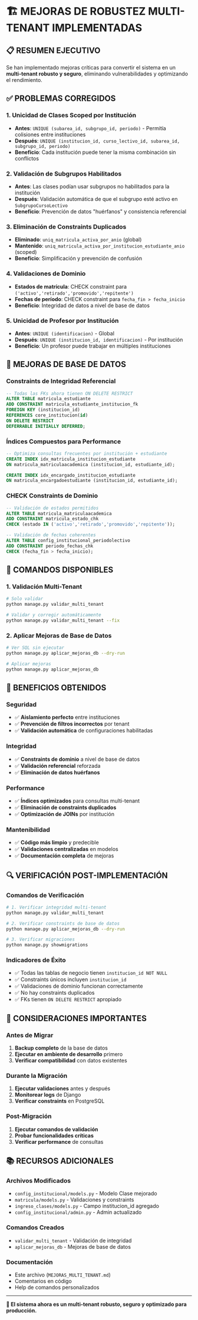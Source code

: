 # 🏗️ MEJORAS DE ROBUSTEZ MULTI-TENANT IMPLEMENTADAS

## 📋 RESUMEN EJECUTIVO

Se han implementado mejoras críticas para convertir el sistema en un **multi-tenant robusto y seguro**, eliminando vulnerabilidades y optimizando el rendimiento.

## ✅ PROBLEMAS CORREGIDOS

### 1. **Unicidad de Clases Scoped por Institución**
- **Antes**: `UNIQUE (subarea_id, subgrupo_id, periodo)` - Permitía colisiones entre instituciones
- **Después**: `UNIQUE (institucion_id, curso_lectivo_id, subarea_id, subgrupo_id, periodo)`
- **Beneficio**: Cada institución puede tener la misma combinación sin conflictos

### 2. **Validación de Subgrupos Habilitados**
- **Antes**: Las clases podían usar subgrupos no habilitados para la institución
- **Después**: Validación automática de que el subgrupo esté activo en `SubgrupoCursoLectivo`
- **Beneficio**: Prevención de datos "huérfanos" y consistencia referencial

### 3. **Eliminación de Constraints Duplicados**
- **Eliminado**: `uniq_matricula_activa_por_anio` (global)
- **Mantenido**: `uniq_matricula_activa_por_institucion_estudiante_anio` (scoped)
- **Beneficio**: Simplificación y prevención de confusión

### 4. **Validaciones de Dominio**
- **Estados de matrícula**: CHECK constraint para `('activo','retirado','promovido','repitente')`
- **Fechas de período**: CHECK constraint para `fecha_fin > fecha_inicio`
- **Beneficio**: Integridad de datos a nivel de base de datos

### 5. **Unicidad de Profesor por Institución**
- **Antes**: `UNIQUE (identificacion)` - Global
- **Después**: `UNIQUE (institucion_id, identificacion)` - Por institución
- **Beneficio**: Un profesor puede trabajar en múltiples instituciones

## 🔧 MEJORAS DE BASE DE DATOS

### **Constraints de Integridad Referencial**
```sql
-- Todas las FKs ahora tienen ON DELETE RESTRICT
ALTER TABLE matricula_estudiante
ADD CONSTRAINT matricula_estudiante_institucion_fk
FOREIGN KEY (institucion_id) 
REFERENCES core_institucion(id)
ON DELETE RESTRICT
DEFERRABLE INITIALLY DEFERRED;
```

### **Índices Compuestos para Performance**
```sql
-- Optimiza consultas frecuentes por institución + estudiante
CREATE INDEX idx_matricula_institucion_estudiante 
ON matricula_matriculaacademica (institucion_id, estudiante_id);

CREATE INDEX idx_encargado_institucion_estudiante 
ON matricula_encargadoestudiante (institucion_id, estudiante_id);
```

### **CHECK Constraints de Dominio**
```sql
-- Validación de estados permitidos
ALTER TABLE matricula_matriculaacademica
ADD CONSTRAINT matricula_estado_chk
CHECK (estado IN ('activo','retirado','promovido','repitente'));

-- Validación de fechas coherentes
ALTER TABLE config_institucional_periodolectivo
ADD CONSTRAINT periodo_fechas_chk 
CHECK (fecha_fin > fecha_inicio);
```

## 🚀 COMANDOS DISPONIBLES

### **1. Validación Multi-Tenant**
```bash
# Solo validar
python manage.py validar_multi_tenant

# Validar y corregir automáticamente
python manage.py validar_multi_tenant --fix
```

### **2. Aplicar Mejoras de Base de Datos**
```bash
# Ver SQL sin ejecutar
python manage.py aplicar_mejoras_db --dry-run

# Aplicar mejoras
python manage.py aplicar_mejoras_db
```

## 🎯 BENEFICIOS OBTENIDOS

### **Seguridad**
- ✅ **Aislamiento perfecto** entre instituciones
- ✅ **Prevención de filtros incorrectos** por tenant
- ✅ **Validación automática** de configuraciones habilitadas

### **Integridad**
- ✅ **Constraints de dominio** a nivel de base de datos
- ✅ **Validación referencial** reforzada
- ✅ **Eliminación de datos huérfanos**

### **Performance**
- ✅ **Índices optimizados** para consultas multi-tenant
- ✅ **Eliminación de constraints duplicados**
- ✅ **Optimización de JOINs** por institución

### **Mantenibilidad**
- ✅ **Código más limpio** y predecible
- ✅ **Validaciones centralizadas** en modelos
- ✅ **Documentación completa** de mejoras

## 🔍 VERIFICACIÓN POST-IMPLEMENTACIÓN

### **Comandos de Verificación**
```bash
# 1. Verificar integridad multi-tenant
python manage.py validar_multi_tenant

# 2. Verificar constraints de base de datos
python manage.py aplicar_mejoras_db --dry-run

# 3. Verificar migraciones
python manage.py showmigrations
```

### **Indicadores de Éxito**
- ✅ Todas las tablas de negocio tienen `institucion_id NOT NULL`
- ✅ Constraints únicos incluyen `institucion_id`
- ✅ Validaciones de dominio funcionan correctamente
- ✅ No hay constraints duplicados
- ✅ FKs tienen `ON DELETE RESTRICT` apropiado

## 🚨 CONSIDERACIONES IMPORTANTES

### **Antes de Migrar**
1. **Backup completo** de la base de datos
2. **Ejecutar en ambiente de desarrollo** primero
3. **Verificar compatibilidad** con datos existentes

### **Durante la Migración**
1. **Ejecutar validaciones** antes y después
2. **Monitorear logs** de Django
3. **Verificar constraints** en PostgreSQL

### **Post-Migración**
1. **Ejecutar comandos de validación**
2. **Probar funcionalidades críticas**
3. **Verificar performance** de consultas

## 📚 RECURSOS ADICIONALES

### **Archivos Modificados**
- `config_institucional/models.py` - Modelo Clase mejorado
- `matricula/models.py` - Validaciones y constraints
- `ingreso_clases/models.py` - Campo institucion_id agregado
- `config_institucional/admin.py` - Admin actualizado

### **Comandos Creados**
- `validar_multi_tenant` - Validación de integridad
- `aplicar_mejoras_db` - Mejoras de base de datos

### **Documentación**
- Este archivo (`MEJORAS_MULTI_TENANT.md`)
- Comentarios en código
- Help de comandos personalizados

---

**🎉 El sistema ahora es un multi-tenant robusto, seguro y optimizado para producción.**













